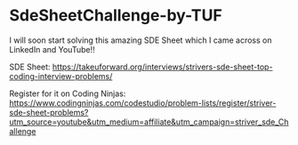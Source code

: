 # SdeSheetChallenge-by-TUF
I will soon start solving this amazing SDE Sheet which I came across on LinkedIn and YouTube!! 

SDE Sheet: https://takeuforward.org/interviews/strivers-sde-sheet-top-coding-interview-problems/

Register for it on Coding Ninjas: https://www.codingninjas.com/codestudio/problem-lists/register/striver-sde-sheet-problems?utm_source=youtube&utm_medium=affiliate&utm_campaign=striver_sde_Challenge
